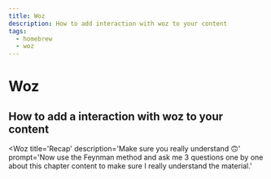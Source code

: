 ```yaml
---
title: Woz
description: How to add interaction with woz to your content
tags:
  - homebrew
  - woz
---
```



# Woz



## How to add a interaction with woz to your content


<Woz
title='Recap'
description='Make sure you really understand 🙃'
prompt='Now use the Feynman method and ask me 3 questions one by one about this chapter content to make sure I really understand the material.'
>

